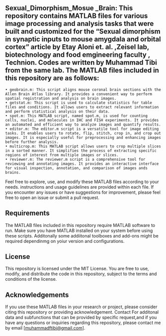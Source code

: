 ## Sexual_Dimorphism_Mosue _Brain: This repository contains MATLAB files for various image processing and analysis tasks that were built and customized for the “Sexual dimorphism in synaptic inputs to mouse amygdala and orbital cortex” article by Etay Aloni et. al. ,Zeisel lab, biotechnology and food emgineering faculty , Technion. Codes are written by Muhammad Tibi from the same lab. The MATLAB files included in this repository are as follows:
    • geobrain.m: This script aligns mouse coronal brain sections with the Allen Brain Atlas library. It provides a convenient way to perform spatial registration and analysis on brain images.
    • getstat.m: This script is used to calculate statistics for table files and conditions. It allows users to extract relevant information and perform statistical analysis on their data.
    • spot.m: This MATLAB script, named spot.m, is used for counting cells, nuclei, and molecules in IHC and FISH experiments. It provides an automated and efficient way to analyze images and quantify results.
    • editor.m: The editor.m script is a versatile tool for image editing tasks. It enables users to rotate, flip, stitch, crop in, and crop out images. It is especially useful for preprocessing and enhancing images before further analysis.
    • multicrop.m: This MATLAB script allows users to crop multiple slices in a sorted manner. It simplifies the process of extracting specific regions of interest from multiple images or slices.
    • reviewer.m: The reviewer.m script is a comprehensive tool for reviewing and annotating images. It provides an interactive interface for visual inspection, annotation, and comparison of images ands brains.
Feel free to explore, use, and modify these MATLAB files according to your needs.  instructions and usage guidelines are provided within each file. If you encounter any issues or have suggestions for improvement, please feel free to open an issue or submit a pull request. 
## Requirements
The MATLAB files included in this repository require MATLAB software to run. Make sure you have MATLAB installed on your system before using these scripts. Additonally some addiitonal toolboxes and add-ons might be required dependinmg on yoiur version and configurations. 
## License
This repository is licensed under the MIT License. You are free to use, modify, and distribute the code in this repository, subject to the terms and conditions of the license.
## Acknowledgements
If you use these MATLAB files in your research or project, please consider citing this repository or providing acknowledgement.
Contact
For additonal  data and subfunctions that can be provided by specific request,and if you have any questions or inquiries regarding this repository, please contact me by email [muhammadftibi@gmail.com].
 

